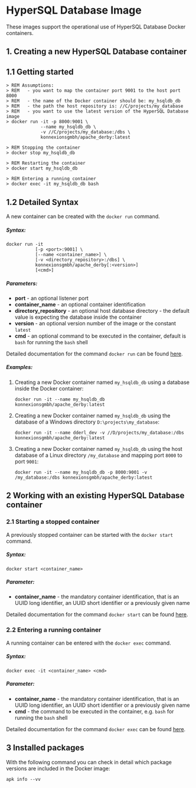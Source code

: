 # HyperSQL Database Image

These images support the operational use of HyperSQL Database Docker containers.

## 1. Creating a new HyperSQL Database container

## 1.1 Getting started

    > REM Assumptions:
    > REM   - you want to map the container port 9001 to the host port 8000
    > REM   - the name of the Docker container should be: my_hsqldb_db
    > REM   - the path the host repository is: //C/projects/my_database
    > REM   - you want to use the latest version of the HyperSQL Database image
    > docker run -it -p 8000:9001 \
                 --name my_hsqldb_db \
                 -v //C/projects/my_database:/dbs \
                 konnexionsgmbh/apache_derby:latest
            
    > REM Stopping the container
    > docker stop my_hsqldb_db
    
    > REM Restarting the container
    > docker start my_hsqldb_db

    > REM Entering a running container
    > docker exec -it my_hsqldb_db bash

## 1.2 Detailed Syntax

A new container can be created with the `docker run` command.

##### Syntax:

    docker run -it 
               [-p <port>:9001] \
               [--name <container_name>] \
               [-v <directory_repository>:/dbs] \
               konnexionsgmbh/apache_derby[:<version>] 
               [<cmd>]
 
##### Parameters:

- **port** - an optional listener port             
- **container_name** - an optional container identification 
- **directory_repository** - an optional host database directory - the default value is expecting the database inside the container 
- **version** - an optional version number of the image or the constant `latest`
- **cmd** - an optional command to be executed in the container, default is `bash` for running the `bash` shell

Detailed documentation for the command `docker run` can be found [here](https://docs.docker.com/engine/reference/run/).

##### Examples:

1. Creating a new Docker container named `my_hsqldb_db` using a database inside the Docker container:  

    `docker run -it --name my_hsqldb_db konnexionsgmbh/apache_derby:latest`

2. Creating a new Docker container named `my_hsqldb_db` using the database of a Windows directory `D:\projects\my_database`:  

    `docker run -it --name dderl_dev -v //D/projects/my_database:/dbs konnexionsgmbh/apache_derby:latest`

3. Creating a new Docker container named `my_hsqldb_db` using the host database of a Linux directory `/my_database` and mapping port `8000` to port `9001`:  

    `docker run -it --name my_hsqldb_db -p 8000:9001 -v /my_database:/dbs konnexionsgmbh/apache_derby:latest`

## 2 Working with an existing HyperSQL Database container

### 2.1 Starting a stopped container

A previously stopped container can be started with the `docker start` command.

##### Syntax:

    docker start <container_name>

##### Parameter:

- **container_name** - the mandatory container identification, that is an UUID long identifier, an UUID short identifier or a previously given name 

Detailed documentation for the command `docker start` can be found [here](https://docs.docker.com/engine/reference/commandline/start/).

### 2.2 Entering a running container

A running container can be entered with the `docker exec` command.

##### Syntax:

    docker exec -it <container_name> <cmd>

##### Parameter:

- **container_name** - the mandatory container identification, that is an UUID long identifier, an UUID short identifier or a previously given name 
- **cmd** - the command to be executed in the container, e.g. `bash` for running the `bash` shell

Detailed documentation for the command `docker exec` can be found [here](https://docs.docker.com/engine/reference/commandline/exec/).

## 3 Installed packages

With the following command you can check in detail which package versions are included in the Docker image:

    apk info --vv
